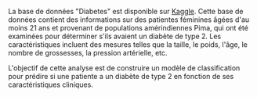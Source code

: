 La base de données "Diabetes" est disponible sur [Kaggle](https://www.kaggle.com/uciml/pima-indians-diabetes-database).
Cette base de données contient des informations sur des patientes féminines âgées d'au moins 21 ans et provenant 
de populations amérindiennes Pima, qui ont été examinées pour déterminer s'ils avaient un diabète de type 2. 
Les caractéristiques incluent des mesures telles que la taille, le poids, l'âge, le nombre de grossesses, la pression artérielle, etc.

L'objectif de cette analyse est de construire un modèle de classification pour prédire si une patiente a un diabète de type 2
en fonction de ses caractéristiques cliniques.
